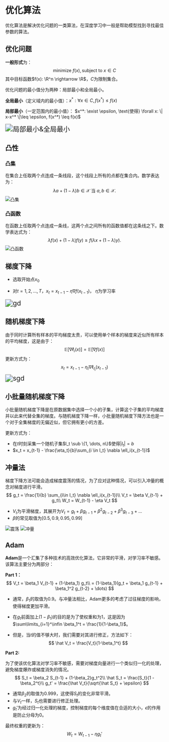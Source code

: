 # 优化算法

优化算法是解决优化问题的一类算法，在深度学习中一般是帮助模型找到寻找最佳参数的算法。

## 优化问题

**一般形式**为：
$$
\text{minimize } f(x), \text{subject to } x \in C
$$
其中目标函数$f(x): \R^n \rightarrow \R$，$C$​为限制集合。

优化问题的最小值分为两种：局部最小和全局最小。

**全局最小**（定义域内的最小值）：$x^*: \forall x \in C, f(x^*) \leq f(x)$

**局部最小**（一定范围内的最小值）： $x^*: \exist \epsilon, \text{使得} \forall x: \| x-x^* \|\leq \epsilon, f(x^*) \leq f(x)$

<img src="https://zh-v2.d2l.ai/_images/output_optimization-intro_70d214_48_0.svg" alt="局部最小&全局最小" style="zoom:150%;" />

## 凸性

### 凸集

在集合上任取两个点连成一条线段，这个线段上所有的点都在集合内。数学表达为：
$$
\lambda  a + (1-\lambda)  b \in \mathcal{X} \text{ 当 } a, b \in \mathcal{X}.
$$
![凸集](https://zh-v2.d2l.ai/_images/pacman.svg)

### 凸函数

在函数上任取两个点连成一条线，这两个点之间所有的函数值都在这条线之下。数学表达式为：
$$
\lambda f(x) + (1-\lambda) f(y) \geq f(\lambda x + (1-\lambda) y).
$$
![凸函数]()

## 梯度下降

- 选取开始点$x_0$

- 对$t = 1, 2, \dots, T$，$x_t = x_{t-1} - \eta \nabla f(x_{t-1})$​， $\eta$为学习率

<img src="https://zh-v2.d2l.ai/_images/output_gd_79c039_108_1.svg" alt="gd" style="zoom:150%;" />

## 随机梯度下降

由于同时计算所有样本的平均梯度太贵，可以使用单个样本的梯度来近似所有样本的平均梯度，这是由于：
$$
\mathbb{E} [ \nabla \ell_i (x) ] = \mathbb{E} [ \nabla f(x) ]
$$
更新方式为：
$$
x_t = x_{t-1} - \eta_t \nabla \ell_{t_i}(x_{t-1})
$$
<img src="https://zh-v2.d2l.ai/_images/output_sgd_baca77_18_1.svg" alt="sgd" style="zoom:150%;" />

## 小批量随机梯度下降

小批量随机梯度下降是在原数据集中选择一个小的子集，计算这个子集的平均梯度并以此来代替全集的梯度。与随机梯度下降一样，小批量随机梯度下降方法也是一个对于全集梯度的无偏近似，但它拥有更小的方差。

更新方式为：

- 在$t$时刻采集一个随机子集$I_t \sub \{1, \dots, n\}$使得$|I_t| = b$
- $x_t = x_{t-1} - \frac{\eta_t}{b}\sum_{i \in I_t} \nabla \ell_i(x_{t-1})$

## 冲量法

梯度下降方法可能会造成梯度震荡的情况，为了应对这种情况，可以引入冲量的概念对梯度进行平滑。
$$
g_t = \frac{1}{b} \sum_{i\in I_t} \nabla \ell_i(x_{t-1})\\
V_t = \beta V_{t-1} + g_t\\
W_t = W_{t-1} - \eta V_t
$$

- $V_t$为平滑梯度，其展开为$V_t = g_t + \beta g_{t-1} + \beta^2 g_{t-2} + \beta^3 g_{t-3} + \dots$
- $\beta$的常见取值为$[0.5, 0.9, 0.95, 0.99]$​

![震荡](https://zh-v2.d2l.ai/_images/output_momentum_e3683f_3_1.svg) ![冲量](https://zh-v2.d2l.ai/_images/output_momentum_e3683f_33_1.svg)

## Adam

**Adam**是一个汇集了多种技术的高效优化算法，它非常的平滑，对学习率不敏感。该算法主要分为两部分：

**Part 1：**
$$
V_t = \beta_1 V_{t-1} + (1-\beta_1) g_t\\
= (1-\beta_1)(g_t + \beta_1 g_{t-1} + \beta_1^2 g_{t-2} + \dots)
$$

- 通常，$\beta_1$的取值为$0.9$。与冲量法相比，Adam更多的考虑了过往梯度的影响，使得梯度更加平滑。

- 在$g_t$前面加上$(1-\beta_1)$的目的是为了使权重和为$1$，这是因为$\sum\limits_{i=1}^\infin \beta_1^t = \frac{1}{1-\beta_1}$。

- 但是，当$t$的值不够大时，我们需要对其进行修正，方法如下：
  $$
  \hat V_t = \frac{V_t}{1-\beta_1^t}
  $$

**Part 2:**

为了使该优化算法对学习率不敏感，需要对梯度向量进行一个类似归一化的处理，避免梯度爆炸或梯度消失的情况。
$$
S_t = \beta_2 S_{t-1} + (1-\beta_2)g_t^2\\
\hat S_t = \frac{S_t}{1 - \beta_2^t}\\
g_t' = \frac{\hat V_t}{\sqrt{\hat S_t} + \epsilon}
$$

- 通常$\beta_2$的取值为$0.999$，这使得$S_t$的变化非常平滑。
- 与$V_t$一样，$S_t$也需要进行修正处理。
- $g_t'$为经过归一化处理的梯度，控制梯度的每个维度值在合适的大小，$\epsilon$的作用是防止分母为$0$​。

最终权重的更新为：
$$
W_t = W_{t-1} - \eta g_t'
$$


